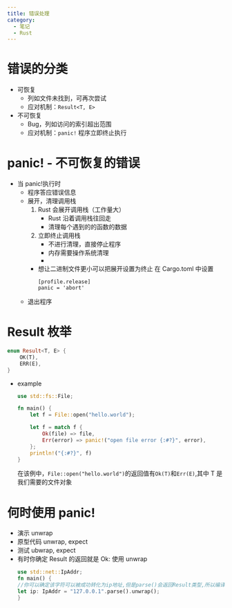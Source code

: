 ```yaml
---
title: 错误处理
category:
  - 笔记
  - Rust
---
```


# 错误的分类

- 可恢复
  - 列如文件未找到，可再次尝试
  - 应对机制：`Result<T, E>`
- 不可恢复
  - Bug，列如访问的索引超出范围
  - 应对机制：`panic!` 程序立即终止执行

# panic! - 不可恢复的错误

- 当 panic!执行时
  - 程序答应错误信息
  - 展开，清理调用栈
    1. Rust 会展开调用栈（工作量大）
       - Rust 沿着调用栈往回走
       - 清理每个遇到的的函数的数据
    2. 立即终止调用栈
       - 不进行清理，直接停止程序
       - 内存需要操作系统清理
       -
    - 想让二进制文件更小可以把展开设置为终止
      在 Cargo.toml 中设置
      ```
      [profile.release]
      panic = 'abort'
      ```
  - 退出程序

# Result 枚举

```rust
enum Result<T, E> {
    OK(T),
    ERR(E),
}
```

- example

  ```rust
  use std::fs::File;

  fn main() {
      let f = File::open("hello.world");

      let f = match f {
          Ok(file) => file,
          Err(error) => panic!("open file error {:#?}", error),
      };
      println!("{:#?}", f)
  }
  ```

  在该例中，`File::open("hello.world")`的返回值有`Ok(T)`和`Err(E)`,其中 T 是我们需要的文件对象

# 何时使用 panic!

- 演示 unwrap
- 原型代码 unwrap, expect
- 测试 ubwrap, expect
- 有时你确定 Result 的返回就是 Ok: 使用 unwrap
  ```rust
  use std::net::IpAddr;
  fn main() {
  //你可以确定该字符可以被成功转化为ip地址,但是parse()会返回Result类型,所以编译器任然认为可能出现panic!
  let ip: IpAddr = "127.0.0.1".parse().unwrap();
  }
  ```
